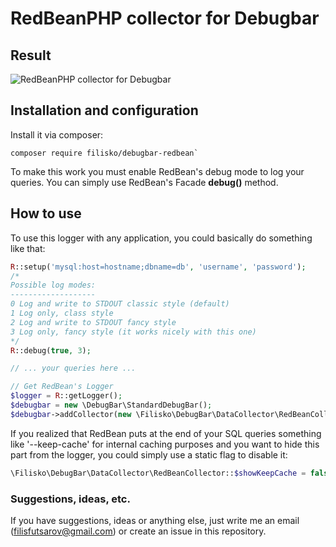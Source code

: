 # RedBeanPHP collector for Debugbar

## Result
![RedBeanPHP collector for Debugbar](https://i.snag.gy/oLuxqH.jpg "RedBeanPHP collector for Debugbar")


## Installation and configuration
Install it via composer:

```
composer require filisko/debugbar-redbean`
```

To make this work you must enable RedBean's debug mode to log your queries. You can simply use RedBean's Facade **debug()** method.

## How to use

To use this logger with any application, you could basically do something like that:

```php
R::setup('mysql:host=hostname;dbname=db', 'username', 'password');
/*
Possible log modes:
-------------------
0 Log and write to STDOUT classic style (default)
1 Log only, class style
2 Log and write to STDOUT fancy style
3 Log only, fancy style (it works nicely with this one)
*/
R::debug(true, 3);

// ... your queries here ...

// Get RedBean's Logger
$logger = R::getLogger();
$debugbar = new \DebugBar\StandardDebugBar();
$debugbar->addCollector(new \Filisko\DebugBar\DataCollector\RedBeanCollector($logger));
```

If you realized that RedBean puts at the end of your SQL queries something like '--keep-cache' for internal caching purposes and you want to hide this part from the logger, you could simply use a static flag to disable it:
```php
\Filisko\DebugBar\DataCollector\RedBeanCollector::$showKeepCache = false; // That's all!
```

### Suggestions, ideas, etc.

If you have suggestions, ideas or anything else, just write me an email (filisfutsarov@gmail.com) or create an issue in this repository.
